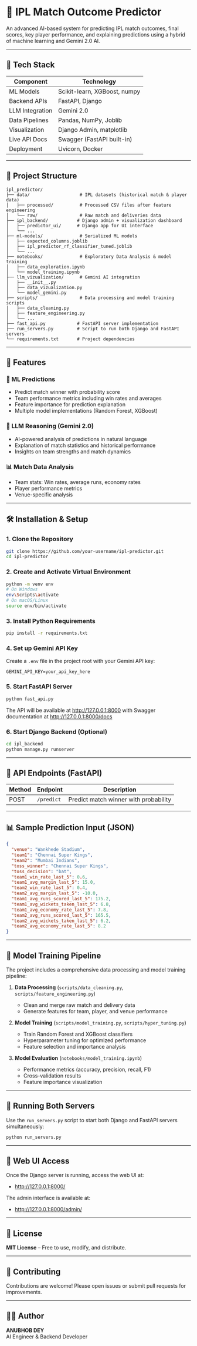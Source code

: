 # 🏏 IPL Match Outcome Predictor

An advanced AI-based system for predicting IPL match outcomes, final scores, key player performance, and explaining predictions using a hybrid of machine learning and Gemini 2.0 AI.

---

## 🔧 Tech Stack

| Component        | Technology                         |
|------------------|-------------------------------------|
| ML Models        | Scikit-learn, XGBoost, numpy              |
| Backend APIs     | FastAPI, Django                    |
| LLM Integration  | Gemini 2.0     |
| Data Pipelines   | Pandas, NumPy, Joblib              |
| Visualization    | Django Admin, matplotlib                      |
| Live API Docs    | Swagger (FastAPI built-in)         |
| Deployment       | Uvicorn, Docker                           |

---

## 📁 Project Structure

```
ipl_predictor/
├── data/                   # IPL datasets (historical match & player data)
│   ├── processed/          # Processed CSV files after feature engineering
│   └── raw/                # Raw match and deliveries data
├── ipl_backend/           # Django admin + visualization dashboard
│   ├── predictor_ui/      # Django app for UI interface
│   └── ...
├── ml-models/              # Serialized ML models
│   ├── expected_columns.joblib
│   ├── ipl_predictor_rf_classifier_tuned.joblib
│   └── ...
├── notebooks/              # Exploratory Data Analysis & model training
│   ├── data_exploration.ipynb
│   └── model_training.ipynb
├── llm_vizualization/      # Gemini AI integration
│   ├── __init__.py
│   ├── data_vizualization.py
│   └── model_gemini.py
├── scripts/                # Data processing and model training scripts
│   ├── data_cleaning.py
│   ├── feature_engineering.py
│   └── ...
├── fast_api.py            # FastAPI server implementation
├── run_servers.py         # Script to run both Django and FastAPI servers
└── requirements.txt       # Project dependencies
```

---

## 🚀 Features

### 🧠 ML Predictions

- Predict match winner with probability score
- Team performance metrics including win rates and averages
- Feature importance for prediction explanation
- Multiple model implementations (Random Forest, XGBoost)

### 💬 LLM Reasoning (Gemini 2.0)

- AI-powered analysis of predictions in natural language
- Explanation of match statistics and historical performance
- Insights on team strengths and match dynamics

### 📊 Match Data Analysis

- Team stats: Win rates, average runs, economy rates
- Player performance metrics
- Venue-specific analysis

---

## 🛠️ Installation & Setup

### 1. Clone the Repository

```bash
git clone https://github.com/your-username/ipl-predictor.git
cd ipl-predictor
```

### 2. Create and Activate Virtual Environment

```bash
python -m venv env
# On Windows
env\Scripts\activate
# On macOS/Linux
source env/bin/activate
```

### 3. Install Python Requirements

```bash
pip install -r requirements.txt
```

### 4. Set up Gemini API Key

Create a `.env` file in the project root with your Gemini API key:

```
GEMINI_API_KEY=your_api_key_here
```

### 5. Start FastAPI Server

```bash
python fast_api.py
```

The API will be available at http://127.0.0.1:8000 with Swagger documentation at http://127.0.0.1:8000/docs

### 6. Start Django Backend (Optional)

```bash
cd ipl_backend
python manage.py runserver
```

---

## 🔗 API Endpoints (FastAPI)

| Method | Endpoint     | Description                      |
|--------|-------------|----------------------------------|
| POST   | `/predict`  | Predict match winner with probability |

---

## 📊 Sample Prediction Input (JSON)

```json
{
  "venue": "Wankhede Stadium",
  "team1": "Chennai Super Kings",
  "team2": "Mumbai Indians",
  "toss_winner": "Chennai Super Kings",
  "toss_decision": "bat",
  "team1_win_rate_last_5": 0.6,
  "team1_avg_margin_last_5": 15.0,
  "team2_win_rate_last_5": 0.4,
  "team2_avg_margin_last_5": -10.0,
  "team1_avg_runs_scored_last_5": 175.2,
  "team1_avg_wickets_taken_last_5": 6.8,
  "team1_avg_economy_rate_last_5": 7.8,
  "team2_avg_runs_scored_last_5": 165.5,
  "team2_avg_wickets_taken_last_5": 6.2,
  "team2_avg_economy_rate_last_5": 8.2
}
```

---

## 🧠 Model Training Pipeline

The project includes a comprehensive data processing and model training pipeline:

1. **Data Processing** (`scripts/data_cleaning.py`, `scripts/feature_engineering.py`)
   - Clean and merge raw match and delivery data
   - Generate features for team, player, and venue performance

2. **Model Training** (`scripts/model_training.py`, `scripts/hyper_tuning.py`)
   - Train Random Forest and XGBoost classifiers
   - Hyperparameter tuning for optimized performance
   - Feature selection and importance analysis

3. **Model Evaluation** (`notebooks/model_training.ipynb`)
   - Performance metrics (accuracy, precision, recall, F1)
   - Cross-validation results
   - Feature importance visualization

---

## 🔄 Running Both Servers

Use the `run_servers.py` script to start both Django and FastAPI servers simultaneously:

```bash
python run_servers.py
```

---

## 📱 Web UI Access

Once the Django server is running, access the web UI at:
- http://127.0.0.1:8000/

The admin interface is available at:
- http://127.0.0.1:8000/admin/

---

## 📜 License

**MIT License** – Free to use, modify, and distribute.

---

## 🙌 Contributing

Contributions are welcome! Please open issues or submit pull requests for improvements.

---

## 👨‍💻 Author

**ANUBHOB DEY**  
AI Engineer & Backend Developer
